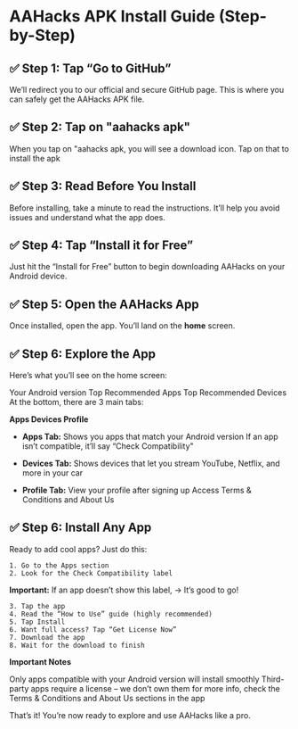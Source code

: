 # AAHacks APK Install Guide (Step-by-Step) 

## ✅ Step 1: Tap “Go to GitHub” 
We’ll redirect you to our official and secure GitHub page. This is where you can safely get the AAHacks APK file.

## ✅ Step 2: Tap on "aahacks apk"
When you tap on "aahacks apk, you will see a download icon. Tap on that to install the apk

## ✅ Step 3: Read Before You Install 
Before installing, take a minute to read the instructions. It’ll help you avoid issues and understand what the app does. 

## ✅ Step 4: Tap “Install it for Free” 
Just hit the “Install for Free” button to begin downloading AAHacks on your Android device. 

## ✅ Step 5: Open the AAHacks App 
Once installed, open the app. You’ll land on the **home** screen.

## ✅ Step 6: Explore the App  
Here’s what you’ll see on the home screen: 

Your Android version Top Recommended Apps Top Recommended Devices 
At the bottom, there are 3 main tabs: 

**Apps Devices Profile** 

- **Apps Tab:** Shows you apps that match your Android version If an app isn’t compatible, it’ll say “Check Compatibility" 

- **Devices Tab:**  Shows devices that let you stream YouTube, Netflix, and more in your car 

- **Profile Tab:**  View your profile after signing up Access Terms & Conditions and About Us 

## ✅ Step 6: Install Any App 
Ready to add cool apps? Just do this: 

    1. Go to the Apps section 
    2. Look for the Check Compatibility label 
**Important:** If an app doesn’t show this label, → It’s good to go! 

    3. Tap the app 
    4. Read the “How to Use” guide (highly recommended) 
    5. Tap Install 
    6. Want full access? Tap “Get License Now” 
    7. Download the app 
    8. Wait for the download to finish 
**Important Notes** 

Only apps compatible with your Android version will install smoothly Third-party apps require a license – we don’t own them for more info, check the Terms & Conditions and About Us sections in the app 

That’s it! You’re now ready to explore and use AAHacks like a pro.


